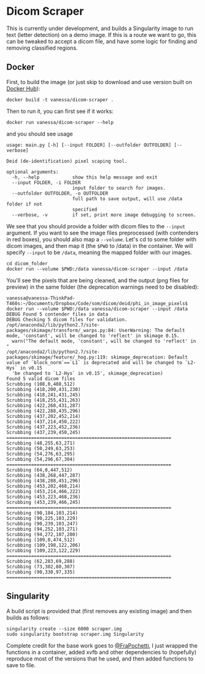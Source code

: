 # Dicom Scraper

This is currently under development, and builds a Singularity image to run text (letter detection) on a demo image. If this is a route we want to go, this can be tweaked to accept a dicom file, and have some logic for finding and removing classified regions.

## Docker
First, to build the image (or just skip to download and use version built on [Docker Hub](https://hub.docker.com/r/vanessa/dicom-scraper/)):

```
docker build -t vanessa/dicom-scraper .
```

Then to run it, you can first see if it works:

```
docker run vanessa/dicom-scraper --help
```

and you should see usage

```
usage: main.py [-h] [--input FOLDER] [--outfolder OUTFOLDER] [--verbose]

Deid (de-identification) pixel scaping tool.

optional arguments:
  -h, --help            show this help message and exit
  --input FOLDER, -i FOLDER
                        input folder to search for images.
  --outfolder OUTFOLDER, -o OUTFOLDER
                        full path to save output, will use /data folder if not
                        specified
  --verbose, -v         if set, print more image debugging to screen.
```

We see that you should provide a folder with dicom files to the `--input` argument. If you want to see the image files preprocessed (with contenders in red boxes), you should also map a `--volume`. Let's cd to some folder with dicom images, and then map it (the `$PWD` to /data) in the container. We will specify `--input` to be `/data`, meaning the mapped folder with our images.

```
cd dicom_folder
docker run --volume $PWD:/data vanessa/dicom-scraper --input /data
``` 

You'll see the pixels that are being cleaned, and the output (png files for preview) in the same folder (the deprecation warnings need to be disabled):

```
vanessa@vanessa-ThinkPad-T460s:~/Documents/Dropbox/Code/som/dicom/deid/phi_in_image_pixels$ docker run --volume $PWD:/data vanessa/dicom-scraper --input /data
DEBUG Found 5 contender files in data
DEBUG Checking 5 dicom files for validation.
/opt/anaconda2/lib/python2.7/site-packages/skimage/transform/_warps.py:84: UserWarning: The default mode, 'constant', will be changed to 'reflect' in skimage 0.15.
  warn("The default mode, 'constant', will be changed to 'reflect' in "
/opt/anaconda2/lib/python2.7/site-packages/skimage/feature/_hog.py:119: skimage_deprecation: Default value of `block_norm`==`L1` is deprecated and will be changed to `L2-Hys` in v0.15
  'be changed to `L2-Hys` in v0.15', skimage_deprecation)
Found 5 valid dicom files
Scrubbing (108,0,408,512)
Scrubbing (418,200,431,230)
Scrubbing (418,241,431,245)
Scrubbing (418,255,431,263)
Scrubbing (422,268,431,287)
Scrubbing (422,288,435,296)
Scrubbing (437,202,452,214)
Scrubbing (437,214,450,222)
Scrubbing (437,223,452,236)
Scrubbing (437,239,450,245)
============================================================
Scrubbing (48,255,63,271)
Scrubbing (50,249,63,253)
Scrubbing (54,276,63,295)
Scrubbing (54,296,67,304)
============================================================
Scrubbing (64,0,447,512)
Scrubbing (438,268,447,287)
Scrubbing (438,288,451,296)
Scrubbing (453,202,468,214)
Scrubbing (453,214,466,222)
Scrubbing (453,223,468,236)
Scrubbing (453,239,466,245)
============================================================
Scrubbing (90,184,103,214)
Scrubbing (90,225,103,229)
Scrubbing (90,239,103,247)
Scrubbing (94,252,103,271)
Scrubbing (94,272,107,280)
Scrubbing (109,0,474,512)
Scrubbing (109,198,122,206)
Scrubbing (109,223,122,229)
============================================================
Scrubbing (62,283,69,288)
Scrubbing (73,302,80,307)
Scrubbing (90,330,97,335)
============================================================
```

## Singularity
A build script is provided that (first removes any existing image) and then builds as follows:

```
singularity create --size 6000 scraper.img
sudo singularity bootstrap scraper.img Singularity
```

Complete credit for the base work goes to [@FraPochetti](http://francescopochetti.com/portfoliodata-science-machine-learning/), I just wrapped the functions in a container, added xvfb and other dependencies to (hopefully) reproduce most of the versions that he used, and then added functions to save to file.
